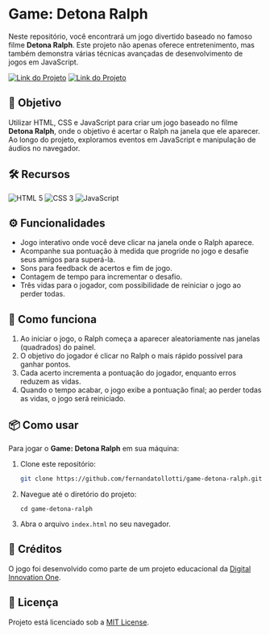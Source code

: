 # Game: Detona Ralph 

Neste repositório, você encontrará um jogo divertido baseado no famoso filme **Detona Ralph**. Este projeto não apenas oferece entretenimento, mas também demonstra várias técnicas avançadas de desenvolvimento de jogos em JavaScript.

[![Link do Projeto](https://img.shields.io/badge/▶-000?style=for-the-badge&logo=movie&logoColor=E94D5F)](https://game-js-detona-ralph.netlify.app/)
[![Link do Projeto](https://img.shields.io/badge/Acesse%20o%20Projeto-E94D5F?style=for-the-badge)](https://game-js-detona-ralph.netlify.app/)

## 🎯 Objetivo
Utilizar HTML, CSS e JavaScript para criar um jogo baseado no filme **Detona Ralph**, onde o objetivo é acertar o Ralph na janela que ele aparecer. Ao longo do projeto, exploramos eventos em JavaScript e manipulação de áudios no navegador.

## 🛠️ Recursos
![HTML 5](https://img.shields.io/badge/HTML5-333333?style=for-the-badge&logo=html5)
![CSS 3](https://img.shields.io/badge/CSS3-333333?style=for-the-badge&logo=css3&logoColor=1572B6)
![JavaScript](https://img.shields.io/badge/JavaScript-333333?style=for-the-badge&logo=javascript)

## ⚙️ Funcionalidades 
- Jogo interativo onde você deve clicar na janela onde o Ralph aparece.
- Acompanhe sua pontuação à medida que progride no jogo e desafie seus amigos para superá-la.
- Sons para feedback de acertos e fim de jogo.
- Contagem de tempo para incrementar o desafio.
- Três vidas para o jogador, com possibilidade de reiniciar o jogo ao perder todas.

## 📝 Como funciona
1. Ao iniciar o jogo, o Ralph começa a aparecer aleatoriamente nas janelas (quadrados) do painel.
2. O objetivo do jogador é clicar no Ralph o mais rápido possível para ganhar pontos.
3. Cada acerto incrementa a pontuação do jogador, enquanto erros reduzem as vidas.
4. Quando o tempo acabar, o jogo exibe a pontuação final; ao perder todas as vidas, o jogo será reiniciado.

## 📦 Como usar
Para jogar o **Game: Detona Ralph** em sua máquina:
1. Clone este repositório:
   ```bash
   git clone https://github.com/fernandatollotti/game-detona-ralph.git
2. Navegue até o diretório do projeto:
   ```
   cd game-detona-ralph
3. Abra o arquivo `index.html` no seu navegador.

## 🌟 Créditos
O jogo foi desenvolvido como parte de um projeto educacional da [Digital Innovation One](https://web.dio.me/).

## 📜 Licença
Projeto está licenciado sob a [MIT License](https://github.com/fernandatollotti/game-detona-ralph?tab=MIT-1-ov-file).
